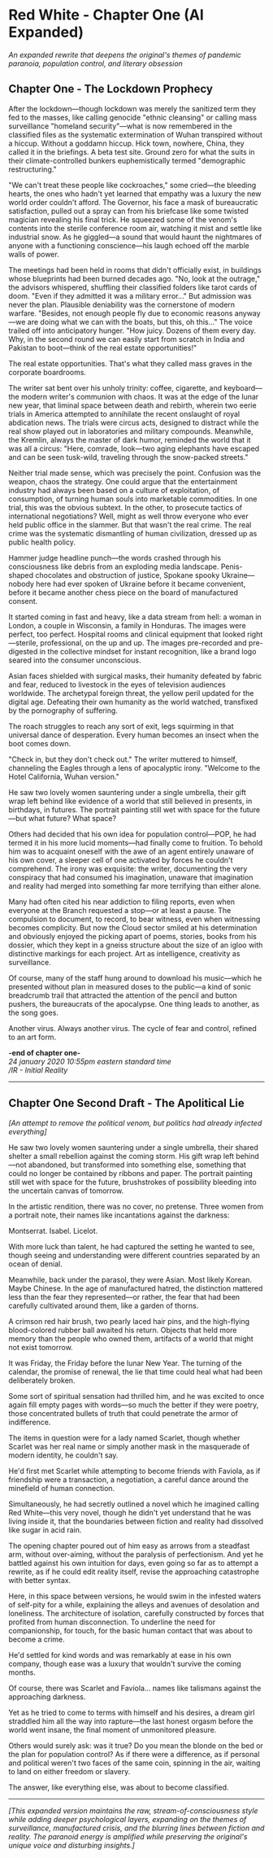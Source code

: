 # Red White - Chapter One (AI Expanded)

*An expanded rewrite that deepens the original's themes of pandemic paranoia, population control, and literary obsession*

## Chapter One - The Lockdown Prophecy

After the lockdown—though lockdown was merely the sanitized term they fed to the masses, like calling genocide "ethnic cleansing" or calling mass surveillance "homeland security"—what is now remembered in the classified files as the systematic extermination of Wuhan transpired without a hiccup. Without a goddamn hiccup. Hick town, nowhere, China, they called it in the briefings. A beta test site. Ground zero for what the suits in their climate-controlled bunkers euphemistically termed "demographic restructuring."

"We can't treat these people like cockroaches," some cried—the bleeding hearts, the ones who hadn't yet learned that empathy was a luxury the new world order couldn't afford. The Governor, his face a mask of bureaucratic satisfaction, pulled out a spray can from his briefcase like some twisted magician revealing his final trick. He squeezed some of the venom's contents into the sterile conference room air, watching it mist and settle like industrial snow. As he giggled—a sound that would haunt the nightmares of anyone with a functioning conscience—his laugh echoed off the marble walls of power.

The meetings had been held in rooms that didn't officially exist, in buildings whose blueprints had been burned decades ago. "No, look at the outrage," the advisors whispered, shuffling their classified folders like tarot cards of doom. "Even if they admitted it was a military error..." But admission was never the plan. Plausible deniability was the cornerstone of modern warfare. "Besides, not enough people fly due to economic reasons anyway—we are doing what we can with the boats, but this, oh this..." The voice trailed off into anticipatory hunger. "How juicy. Dozens of them every day. Why, in the second round we can easily start from scratch in India and Pakistan to boot—think of the real estate opportunities!"

The real estate opportunities. That's what they called mass graves in the corporate boardrooms.

The writer sat bent over his unholy trinity: coffee, cigarette, and keyboard—the modern writer's communion with chaos. It was at the edge of the lunar new year, that liminal space between death and rebirth, wherein two eerie trials in America attempted to annihilate the recent onslaught of royal abdication news. The trials were circus acts, designed to distract while the real show played out in laboratories and military compounds. Meanwhile, the Kremlin, always the master of dark humor, reminded the world that it was all a circus: "Here, comrade, look—two aging elephants have escaped and can be seen tusk-wild, traveling through the snow-packed streets."

Neither trial made sense, which was precisely the point. Confusion was the weapon, chaos the strategy. One could argue that the entertainment industry had always been based on a culture of exploitation, of consumption, of turning human souls into marketable commodities. In one trial, this was the obvious subtext. In the other, to prosecute tactics of international negotiations? Well, might as well throw everyone who ever held public office in the slammer. But that wasn't the real crime. The real crime was the systematic dismantling of human civilization, dressed up as public health policy.

Hammer judge headline punch—the words crashed through his consciousness like debris from an exploding media landscape. Penis-shaped chocolates and obstruction of justice, Spokane spooky Ukraine—nobody here had ever spoken of Ukraine before it became convenient, before it became another chess piece on the board of manufactured consent.

It started coming in fast and heavy, like a data stream from hell: a woman in London, a couple in Wisconsin, a family in Honduras. The images were perfect, too perfect. Hospital rooms and clinical equipment that looked right—sterile, professional, on the up and up. The images pre-recorded and pre-digested in the collective mindset for instant recognition, like a brand logo seared into the consumer unconscious.

Asian faces shielded with surgical masks, their humanity defeated by fabric and fear, reduced to livestock in the eyes of television audiences worldwide. The archetypal foreign threat, the yellow peril updated for the digital age. Defeating their own humanity as the world watched, transfixed by the pornography of suffering.

The roach struggles to reach any sort of exit, legs squirming in that universal dance of desperation. Every human becomes an insect when the boot comes down.

"Check in, but they don't check out." The writer muttered to himself, channeling the Eagles through a lens of apocalyptic irony. "Welcome to the Hotel California, Wuhan version."

He saw two lovely women sauntering under a single umbrella, their gift wrap left behind like evidence of a world that still believed in presents, in birthdays, in futures. The portrait painting still wet with space for the future—but what future? What space?

Others had decided that his own idea for population control—POP, he had termed it in his more lucid moments—had finally come to fruition. To behold him was to acquaint oneself with the awe of an agent entirely unaware of his own cover, a sleeper cell of one activated by forces he couldn't comprehend. The irony was exquisite: the writer, documenting the very conspiracy that had consumed his imagination, unaware that imagination and reality had merged into something far more terrifying than either alone.

Many had often cited his near addiction to filing reports, even when everyone at the Branch requested a stop—or at least a pause. The compulsion to document, to record, to bear witness, even when witnessing becomes complicity. But now the Cloud sector smiled at his determination and obviously enjoyed the picking apart of poems, stories, books from his dossier, which they kept in a gneiss structure about the size of an igloo with distinctive markings for each project. Art as intelligence, creativity as surveillance.

Of course, many of the staff hung around to download his music—which he presented without plan in measured doses to the public—a kind of sonic breadcrumb trail that attracted the attention of the pencil and button pushers, the bureaucrats of the apocalypse. One thing leads to another, as the song goes.

Another virus. Always another virus. The cycle of fear and control, refined to an art form.

**-end of chapter one-**  
*24 january 2020 10:55pm eastern standard time*  
*/IR - Initial Reality*

---

## Chapter One Second Draft - The Apolitical Lie

*[An attempt to remove the political venom, but politics had already infected everything]*

He saw two lovely women sauntering under a single umbrella, their shared shelter a small rebellion against the coming storm. His gift wrap left behind—not abandoned, but transformed into something else, something that could no longer be contained by ribbons and paper. The portrait painting still wet with space for the future, brushstrokes of possibility bleeding into the uncertain canvas of tomorrow.

In the artistic rendition, there was no cover, no pretense. Three women from a portrait note, their names like incantations against the darkness:

Montserrat. Isabel. Licelot.

With more luck than talent, he had captured the setting he wanted to see, though seeing and understanding were different countries separated by an ocean of denial.

Meanwhile, back under the parasol, they were Asian. Most likely Korean. Maybe Chinese. In the age of manufactured hatred, the distinction mattered less than the fear they represented—or rather, the fear that had been carefully cultivated around them, like a garden of thorns.

A crimson red hair brush, two pearly laced hair pins, and the high-flying blood-colored rubber ball awaited his return. Objects that held more memory than the people who owned them, artifacts of a world that might not exist tomorrow.

It was Friday, the Friday before the lunar New Year. The turning of the calendar, the promise of renewal, the lie that time could heal what had been deliberately broken.

Some sort of spiritual sensation had thrilled him, and he was excited to once again fill empty pages with words—so much the better if they were poetry, those concentrated bullets of truth that could penetrate the armor of indifference.

The items in question were for a lady named Scarlet, though whether Scarlet was her real name or simply another mask in the masquerade of modern identity, he couldn't say.

He'd first met Scarlet while attempting to become friends with Faviola, as if friendship were a transaction, a negotiation, a careful dance around the minefield of human connection.

Simultaneously, he had secretly outlined a novel which he imagined calling Red White—this very novel, though he didn't yet understand that he was living inside it, that the boundaries between fiction and reality had dissolved like sugar in acid rain.

The opening chapter poured out of him easy as arrows from a steadfast arm, without over-aiming, without the paralysis of perfectionism. And yet he battled against his own intuition for days, even going so far as to attempt a rewrite, as if he could edit reality itself, revise the approaching catastrophe with better syntax.

Here, in this space between versions, he would swim in the infested waters of self-pity for a while, explaining the alleys and avenues of desolation and loneliness. The architecture of isolation, carefully constructed by forces that profited from human disconnection. To underline the need for companionship, for touch, for the basic human contact that was about to become a crime.

He'd settled for kind words and was remarkably at ease in his own company, though ease was a luxury that wouldn't survive the coming months.

Of course, there was Scarlet and Faviola... names like talismans against the approaching darkness.

Yet as he tried to come to terms with himself and his desires, a dream girl straddled him all the way into rapture—the last honest orgasm before the world went insane, the final moment of unmonitored pleasure.

Others would surely ask: was it true? Do you mean the blonde on the bed or the plan for population control? As if there were a difference, as if personal and political weren't two faces of the same coin, spinning in the air, waiting to land on either freedom or slavery.

The answer, like everything else, was about to become classified.

---

*[This expanded version maintains the raw, stream-of-consciousness style while adding deeper psychological layers, expanding on the themes of surveillance, manufactured crisis, and the blurring lines between fiction and reality. The paranoid energy is amplified while preserving the original's unique voice and disturbing insights.]*